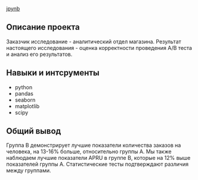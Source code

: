  [jpynb](https://github.com/Touranna/portfolio/blob/main/%D0%90%D0%BD%D0%B0%D0%BB%D0%B8%D0%B7%20%D1%80%D0%B5%D0%B7%D1%83%D0%BB%D1%8C%D1%82%D0%B0%D1%82%D0%BE%D0%B2%20AB%20%D1%82%D0%B5%D1%81%D1%82%D0%B0/%D0%BF%D1%80%D0%BE%D0%B5%D0%BA%D1%82%D0%BD%D0%B0%D1%8F_%D1%80%D0%B0%D0%B1%D0%BE%D1%82%D0%B0_%D0%BF%D0%BE_A_B_%D1%82%D0%B5%D1%81%D1%82%D0%B8%D1%80%D0%BE%D0%B2%D0%B0%D0%BD%D0%B8%D1%8E.ipynb)


## Описание проекта

Заказчик исследование - аналитический отдел магазина. Результат настоящего исследования - оценка корректности проведения A/B теста и анализ его результатов.

## Навыки и интсрументы
- python
- pandas 
- seaborn 
- matplotlib
- scipy

## Общий вывод
Группа B демонстрирует лучшие показатели количества заказов на человека, на 13-16% больше, относительно группы A. Мы также наблюдаем лучшие показатели APRU в группе B, которые на 12% выше показателей группы A. Статистические тесты подтверждают различия между группами. 
